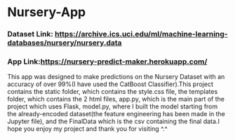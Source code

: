 # Nursery-App

### Dataset Link: https://archive.ics.uci.edu/ml/machine-learning-databases/nursery/nursery.data
### App Link:https://nursery-predict-maker.herokuapp.com/

This app was designed to make predictions on the Nursery Dataset with an accuracy of over 99%(I have used the CatBoost Classifier).This project contains the static folder, which contains the style.css file, the templates folder, which contains the 2 html files, app.py, which is the main part of the project which uses Flask, model.py, where I built the model starting from the already-encoded dataset(the feature engineering has been made in the Jupyter file), and the FinalData which is the csv containing the final data.I hope you enjoy my project and thank you for visiting ^.^
